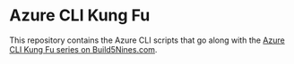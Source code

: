 # Azure CLI Kung Fu

This repository contains the Azure CLI scripts that go along with the [Azure CLI Kung Fu series on Build5Nines.com](https://build5nines.com/az-kung-fu).

